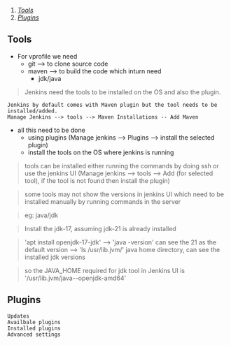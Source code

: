 1. [_Tools_](#tools)
2. [_Plugins_](#plugins)

## Tools
* For vprofile we need
    - git --> to clone source code
    - maven --> to build the code which inturn need
        * jdk/java
> Jenkins need the tools to be installed on the OS and also the plugin.

    Jenkins by default comes with Maven plugin but the tool needs to be installed/added.
    Manage Jenkins --> tools --> Maven Installations -- Add Maven


* all this need to be done 
    - using plugins (Manage jenkins --> Plugins --> install the selected plugin)
    - install the tools on the OS where jenkins is running
> tools can be installed either running the commands by doing ssh or use the jenkins UI (Manage jenkins --> tools --> Add (for selected tool), if the tool is not found then install the plugin)

> some tools may not show the versions in jenkins UI which need to be installed manually by running commands in the server

> eg: java/jdk

> Install the jdk-17, assuming jdk-21 is already installed

> 'apt install openjdk-17-jdk' --> 'java -version' can see the 21 as the default version --> 'ls /usr/lib.jvm/' java home directory, can see the installed jdk versions

> so the JAVA_HOME required for jdk tool in Jenkins UI is '/usr/lib.jvm/java-<version>-openjdk-amd64'


## Plugins
> 

    Updates
    Availbale plugins
    Installed plugins
    Advanced settings


